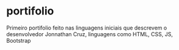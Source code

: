 # portifolio
Primeiro portifolio feito nas linguagens iniciais que descrevem o desenvolvedor Jonnathan Cruz, linguagens como HTML, CSS, JS, Bootstrap
